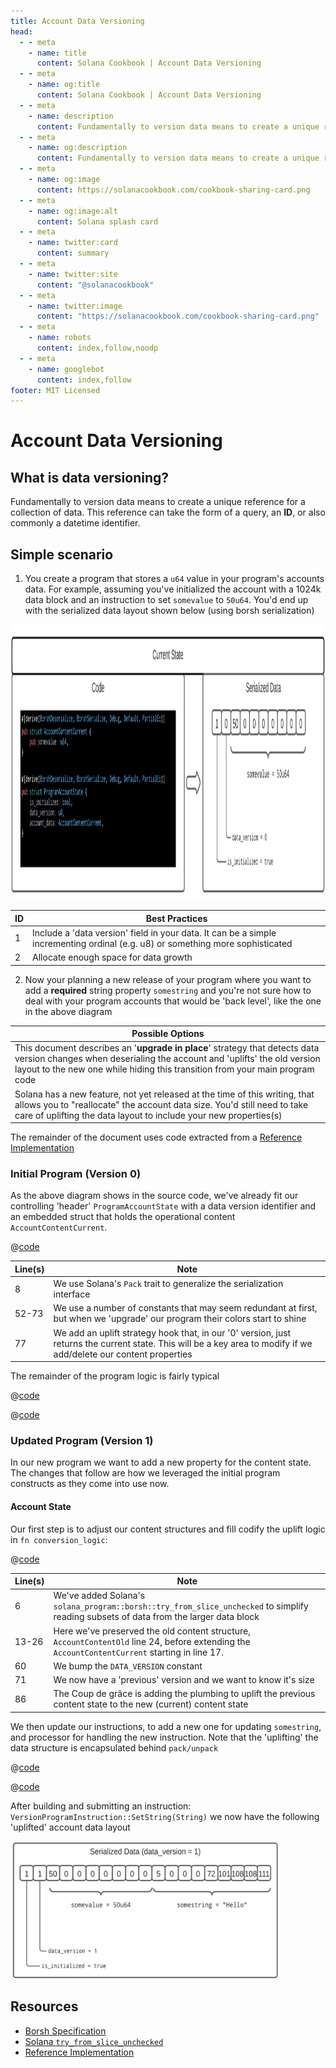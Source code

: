 ```yaml
---
title: Account Data Versioning
head:
  - - meta
    - name: title
      content: Solana Cookbook | Account Data Versioning
  - - meta
    - name: og:title
      content: Solana Cookbook | Account Data Versioning
  - - meta
    - name: description
      content: Fundamentally to version data means to create a unique reference for a collection of data. This reference can take the form of a query, an ID, or also commonly a datetime identifier. Learn about Serialization and more Ingredients for your dish at The Solana cookbook.
  - - meta
    - name: og:description
      content: Fundamentally to version data means to create a unique reference for a collection of data. This reference can take the form of a query, an ID, or also commonly a datetime identifier. Learn about Serialization and more Ingredients for your dish at The Solana cookbook.
  - - meta
    - name: og:image
      content: https://solanacookbook.com/cookbook-sharing-card.png
  - - meta
    - name: og:image:alt
      content: Solana splash card
  - - meta
    - name: twitter:card
      content: summary
  - - meta
    - name: twitter:site
      content: "@solanacookbook"
  - - meta
    - name: twitter:image
      content: "https://solanacookbook.com/cookbook-sharing-card.png"
  - - meta
    - name: robots
      content: index,follow,noodp
  - - meta
    - name: googlebot
      content: index,follow
footer: MIT Licensed
---
```


# Account Data Versioning

## What is data versioning?

Fundamentally to version data means to create a unique reference for a collection of data. This reference can take the form of a query, an **ID**, or also commonly a datetime identifier.

## Simple scenario
1. You create a program that stores a `u64` value in your program's accounts data. For example, assuming you've initialized the account with a 1024k data block and an instruction to set `somevalue` to `50u64`. You'd end up with the serialized data layout shown below (using borsh serialization)

<img src="./versioning-solana-v0.png" alt="alt text" width="870" height="440">

| ID | Best Practices |
| - | - |
|1| Include a 'data version' field in your data. It can be a simple incrementing ordinal (e.g. u8) or something more sophisticated
|2| Allocate enough space for data growth

2. Now your planning a new release of your program where you want to add a **required** string property `somestring` and you're not sure how to deal with your program accounts that would be 'back level', like the one in the above diagram

| Possible Options |
| - |
| This document describes an '**upgrade in place**' strategy that detects data version changes when deserialing the account and 'uplifts' the old version layout to the new one while hiding this transition from your main program code
| Solana has a new feature, not yet released at the time of this writing, that allows you to "reallocate" the account data size. You'd still need to take care of uplifting the data layout to include your new properties(s)

The remainder of the document uses code extracted from a [Reference Implementation](#resources)

### Initial Program (Version 0)
As the above diagram shows in the source code, we've already fit our controlling 'header' `ProgramAccountState` with a data version identifier and an embedded struct that holds the operational content `AccountContentCurrent`.

<CodeGroup>
  <CodeGroupItem title="Account">

  @[code](@/code/data-versioning/rust.account_state.en.rs)

  </CodeGroupItem>
</CodeGroup>

| Line(s) | Note |
| ------- | - |
| 8 | We use Solana's `Pack` trait to generalize the serialization interface
| 52-73| We use a number of constants that may seem redundant at first, but when we 'upgrade' our program their colors start to shine
| 77 | We add an uplift strategy hook that, in our '0' version, just returns the current state. This will be a key area to modify if we add/delete our content properties

The remainder of the program logic is fairly typical

<CodeGroup>
  <CodeGroupItem title="Instruction">

  @[code](@/code/data-versioning/rust.instruction.en.rs)

  </CodeGroupItem>

  <CodeGroupItem title="Processor">

  @[code](@/code/data-versioning/rust.processor.en.rs)

  </CodeGroupItem>
</CodeGroup>

### Updated Program (Version 1)
In our new program we want to add a new property for the content state. The changes that follow are how we leveraged the initial program constructs as they come into use now.

#### Account State
Our first step is to adjust our content structures and fill codify the uplift logic in `fn conversion_logic`:

<CodeGroup>
  <CodeGroupItem title="Account">

  @[code](@/code/data-versioning/rust.account_state1.en.rs)

  </CodeGroupItem>
</CodeGroup>

| Line(s) | Note |
| ------- | - |
| 6 | We've added Solana's `solana_program::borsh::try_from_slice_unchecked` to simplify reading subsets of data from the larger data block
| 13-26| Here we've preserved the old content structure, `AccountContentOld` line 24, before extending the `AccountContentCurrent` starting in line 17.
| 60 | We bump the `DATA_VERSION` constant
| 71 | We now have a 'previous' version and we want to know it's size
| 86 | The Coup de grâce is adding the plumbing to uplift the previous content state to the new (current) content state

We then update our instructions, to add a new one for updating `somestring`, and processor for handling the new instruction. Note that the 'uplifting' the data structure is encapsulated behind `pack/unpack`

<CodeGroup>
  <CodeGroupItem title="Instruction">

  @[code](@/code/data-versioning/rust.instruction1.en.rs)

  </CodeGroupItem>

  <CodeGroupItem title="Processor">

  @[code](@/code/data-versioning/rust.processor1.en.rs)

  </CodeGroupItem>
</CodeGroup>

After building and submitting an instruction: `VersionProgramInstruction::SetString(String)` we now have the following 'uplifted' account data layout

<img src="./versioning-solana-v1.png" alt="alt text" width="430" height="220">

## Resources

* [Borsh Specification](https://borsh.io/)
* [Solana `try_from_slice_unchecked`](https://github.com/solana-labs/solana/blob/master/sdk/program/src/borsh.rs#L67)
* [Reference Implementation](https://github.com/FrankC01/versioning-solana)

